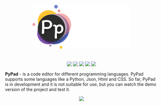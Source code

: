 <p align="center">
  <img src="assets/icons/system_icons/Logo PyPad.png">
</p>

<h1></h1>
<p align="center">

  <img src="https://img.shields.io/badge/version-v0.1_alpha-green">
  <img src="https://img.shields.io/github/license/chebupelka8/PyPad-v.2">
  <img src="https://img.shields.io/github/commit-activity/t/chebupelka8/PyPad-v.2"> 
  <img src="https://img.shields.io/github/stars/chebupelka8/PyPad-v.2">
  <img src="https://img.shields.io/github/watchers/chebupelka8/PyPad-v.2">
  
</p>


<b>PyPad</b> - is a code editor for different programming languages. PyPad supports some languages like a Python, Json, Html and CSS. So far, PyPad is in development and it is not suitable for use, but you can watch the demo version of the project and test it.

<p align="center">

  <img src="file:///C:/Users/Дети%20повелителя/Pictures/Screenshots/Снимок%20экрана%20(216).png">
  
</p>
